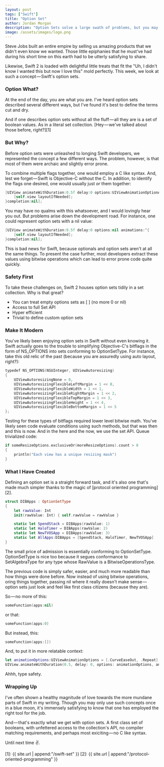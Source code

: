 ```yaml
---
layout: post
tags: ["Swift"]
title: "Option Set"
author: Jordan Morgan
description: "Option Sets solve a large swath of problems, but you may not think to use them at first. Looking at how they work and why their useful might change your mind."
image: /assets/images/logo.png
---
```

Steve Jobs built an entire empire by selling us amazing products that we didn't even know we wanted. Those little epiphanies that he must've had during his short time on this earth had to be utterly satisfying to share.

Likewise, Swift 2 is loaded with delightful little treats that fit the "Uh, I didn't know I wanted this but now I love this" mold perfectly. This week, we look at such a concept — Swift's option sets.

### Option What?

At the end of the day, you are what you are. I've heard option sets described several different ways, but I've found it's best to define the terms cut and dry.

And if one describes option sets without all the fluff — all they are is a set of boolean values. As in a literal set collection. [Hey — we've talked about those before, right?][1]

### But Why?

Before option sets were unleashed to longing Swift developers, we represented the concept a few different ways. The problem, however, is that most of them were archaic and slightly error prone.

To combine multiple flags together, one would employ a C like syntax. And, lest we forget — Swift is Objective-C without the C. In addition, to identify the flags one desired, one would usually just _or_ them together:

```swift   
[UIView animateWithDuration:0.5f delay:0 options:UIViewAnimationOptionAllowUserInteraction | UIViewAnimationCurveEaseIn animations:^{  
    [self.view layoutIfNeeded];  
}completion:nil];
```
You may have no qualms with this whatsoever, and I would lovingly hear you out. But problems arise down the development road. For instance, one could represent option sets with a nil value:

```swift 
[UIView animateWithDuration:0.5f delay:0 options:nil animations:^{  
    [self.view layoutIfNeeded];  
}completion:nil];
```

This is bad news for Swift, because optionals and option sets aren't at all the same things. To present the case further, most developers extract these values using bitwise operations which can lead to error prone code quite quickly.

### Safety First

To take these challenges on, Swift 2 houses option sets tidily in a set collection. Why is that great?

* You can treat empty options sets as [ ] (no more 0 or nil)
* Access to full Set API
* Hyper efficient
* Trivial to define custom option sets

### Make It Modern

You've likely been enjoying option sets in Swift without even knowing it. Swift actually goes to the trouble to simplifying Objective-C's bitflags in the form of NS_OPTIONS into sets conforming to OptionSetType. For instance, take this old relic of the past (because you are assuredly using auto layout, right?):
```swift   
typedef NS_OPTIONS(NSUInteger, UIViewAutoresizing)  
{  
    UIViewAutoresizingNone = 0,  
    UIViewAutoresizingFlexibleLeftMargin = 1 << 0,  
    UIViewAutoresizingFlexibleWidth = 1 << 1,  
    UIViewAutoresizingFlexibleRightMargin = 1 << 2,  
    UIViewAutoresizingFlexibleTopMargin = 1 << 3,  
    UIViewAutoresizingFlexibleHeight = 1 << 4,  
    UIViewAutoresizingFlexibleBottomMargin = 1 << 5  
};
```
Testing for these types of bitflags required lower level bitwise math. You've likely seen code evaluate conditions using such methods, but that was then and this is now. And in the here and the now, we use the set API. Queue trivialized code:
```swift  
if someResizeOptions.exclusiveOr(moreResizeOptions).count > 0  
{  
    println("Each view has a unique resizing mask")  
}
```
### What I Have Created

Defining an option set is a straight forward task, and it's also one that's made much simpler thanks to the magic of [protocol oriented programming][2].
```swift   
struct DIBApps : OptionSetType  
{  
    let rawValue: Int  
    init(rawValue: Int) { self.rawValue = rawValue }

    static let SpendStack = DIBApps(rawValue: 1)  
    static let HaloTimer = DIBApps(rawValue: 2)  
    static let NewTVOSApp = DIBApps(rawValue: 3)  
    static let AllApps:DIBApps = [SpendStack, HaloTimer, NewTVOSApp]  
}
```
The small price of admission is essentially conforming to OptionSetType. OptionSetType is nice too because it segues conformance to SetAlgebraType for any type whose RawValue is a BitwiseOperationsType.

The previous code is simply safer, easier, and much more readable than how things were done before. Now instead of using bitwise operations, oring things together, passing nil where it really doesn't make sense — option sets just look and feel like first class citizens (because they are).

So — no more of this:
```swift 
someFunction(apps:nil)
```
or that:
```swift  
someFunction(apps:0)
```
But instead, this:
```swift  
someFunction(apps:[])
```
And, to put it in more relatable context:
```swift 
let animationOptions:UIViewAnimationOptions = [.CurveEaseOut, .Repeat]
UIView.animateWithDuration(0.5, delay: 0, options: animationOptions, animations: { void in /*animation*/ }, completion: nil)
```
Ahhh, type safety.

### Wrapping Up

I've often shown a healthy magnitude of love towards the more mundane parts of Swift in my writing. Though you may only use such concepts once in a blue moon, it's immensely satisfying to know that one has employed the right tool for the job.

And — that's exactly what we get with option sets. A first class set of booleans, with unfettered access to the collection's API, no compiler matching requirements, and perhaps most exiciting — no C like syntax.

Until next time ✌️.

[1]: {{ site.url | append:"/swift-set" }}
[2]: {{ site.url | append:"/protocol-oriented-programming" }}
